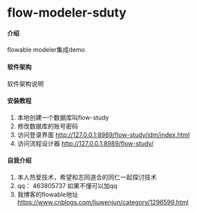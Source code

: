 # flow-modeler-sduty

#### 介绍
flowable modeler集成demo

#### 软件架构
软件架构说明


#### 安装教程

1. 本地创建一个数据库叫flow-study
2. 修改数据库的账号密码
3. 访问登录界面
http://127.0.0.1:8989/flow-study/idm/index.html
4. 访问流程设计器 
http://127.0.0.1:8989/flow-study/

#### 自我介绍

1. 本人热爱技术，希望和志同道合的同仁一起探讨技术
2. qq： 463805737 如果不懂可以加qq
4. 我博客的flowable地址 https://www.cnblogs.com/liuwenjun/category/1296599.html